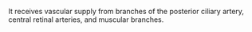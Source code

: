 It receives vascular supply from branches of the posterior ciliary artery, central retinal arteries, and muscular branches.